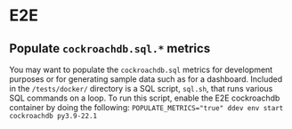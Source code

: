 # E2E

## Populate `cockroachdb.sql.*` metrics

You may want to populate the `cockroachdb.sql` metrics for development purposes or for generating sample data such as for a dashboard. Included in the `/tests/docker/` directory is a SQL script, `sql.sh`, that runs various SQL commands on a loop. To run this script, enable the E2E cockroachdb container by doing the following: `POPULATE_METRICS="true" ddev env start cockroachdb py3.9-22.1`

